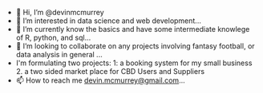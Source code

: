 - 👋 Hi, I’m @devinmcmurrey
- 👀 I’m interested in data science and web development...
- 🌱 I’m currently know the basics and have some intermediate knowlege of R, python, and sql...
- 💞️ I’m looking to collaborate on any projects involving fantasy football, or data analysis in general ...
- I'm formulating two projects: 1: a booking system for my small business 2. a two sided market place for CBD Users and Suppliers
- 📫 How to reach me devin.mcmurrey@gmail.com...

<!---
devinmcmurrey/devinmcmurrey is a ✨ special ✨ repository because its `README.md` (this file) appears on your GitHub profile.
You can click the Preview link to take a look at your changes.
--->
